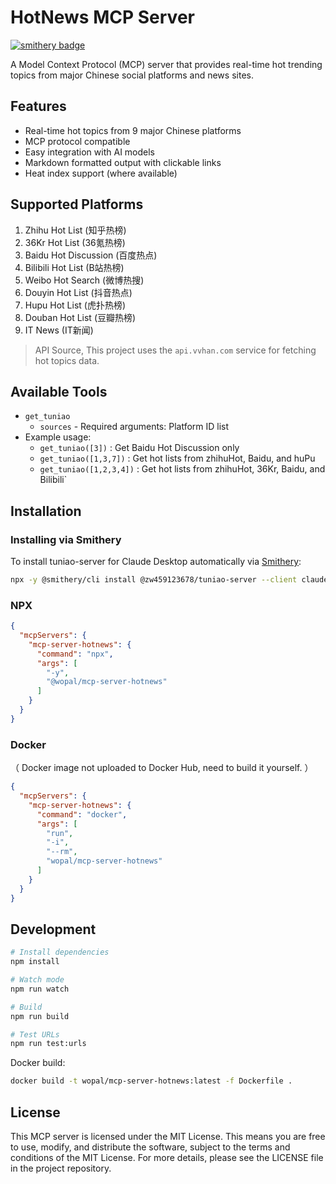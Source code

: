 # HotNews MCP Server

[![smithery badge](https://smithery.ai/badge/@zw459123678/tuniao-server)](https://smithery.ai/server/@zw459123678/tuniao-server)

A Model Context Protocol (MCP) server that provides real-time hot trending topics from major Chinese social platforms and news sites.

## Features

- Real-time hot topics from 9 major Chinese platforms
- MCP protocol compatible
- Easy integration with AI models
- Markdown formatted output with clickable links
- Heat index support (where available)

## Supported Platforms

1. Zhihu Hot List (知乎热榜)
2. 36Kr Hot List (36氪热榜)
3. Baidu Hot Discussion (百度热点)
4. Bilibili Hot List (B站热榜)
5. Weibo Hot Search (微博热搜)
6. Douyin Hot List (抖音热点)
7. Hupu Hot List (虎扑热榜)
8. Douban Hot List (豆瓣热榜)
9. IT News (IT新闻)

> API Source, This project uses the `api.vvhan.com` service for fetching hot topics data.

## Available Tools
- `get_tuniao`
  - `sources` - Required arguments: Platform ID list
- Example usage:
  - `get_tuniao([3])` : Get Baidu Hot Discussion only
  - `get_tuniao([1,3,7])` : Get hot lists from zhihuHot, Baidu, and huPu
  - `get_tuniao([1,2,3,4])` : Get hot lists from zhihuHot, 36Kr, Baidu, and Bilibili`

## Installation

### Installing via Smithery

To install tuniao-server for Claude Desktop automatically via [Smithery](https://smithery.ai/server/@zw459123678/tuniao-server):

```bash
npx -y @smithery/cli install @zw459123678/tuniao-server --client claude
```

### NPX

```json
{
  "mcpServers": {
    "mcp-server-hotnews": {
      "command": "npx",
      "args": [
        "-y",
        "@wopal/mcp-server-hotnews"
      ]
    }
  }
}
```

### Docker 
（ Docker image not uploaded to Docker Hub, need to build it yourself. ）

```json
{
  "mcpServers": {
    "mcp-server-hotnews": {
      "command": "docker",
      "args": [
        "run",
        "-i",
        "--rm",
        "wopal/mcp-server-hotnews"
      ]
    }
  }
}
```

## Development

```bash
# Install dependencies
npm install

# Watch mode
npm run watch

# Build
npm run build

# Test URLs
npm run test:urls
```

Docker build:

```bash
docker build -t wopal/mcp-server-hotnews:latest -f Dockerfile .
```

## License

This MCP server is licensed under the MIT License. This means you are free to use, modify, and distribute the software, subject to the terms and conditions of the MIT License. For more details, please see the LICENSE file in the project repository.
